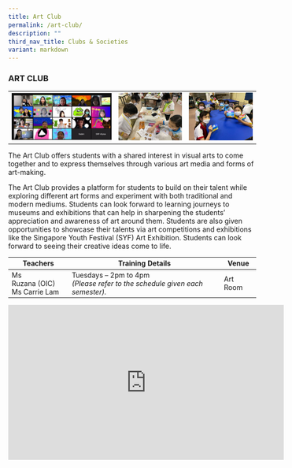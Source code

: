 ```yaml
---
title: Art Club
permalink: /art-club/
description: ""
third_nav_title: Clubs & Societies
variant: markdown
---
```

### ART CLUB

<table>
	<tbody><tr>
		<td width="43%"><img src="/images/ArtClub-1.jpg"></td>
		<td><img src="/images/ArtClub-2.jpg"></td>
		<td><img src="/images/ArtClub-2(1).jpg"></td>
	</tr>
</tbody></table>

The Art Club offers students with a shared interest in visual arts to come together and to express themselves through various art media and forms of art-making.&nbsp;

The Art Club provides a platform for students to build on their talent while exploring different art forms and experiment with both traditional and modern mediums. Students can look forward to learning journeys to museums and exhibitions that can help in sharpening the students’ appreciation and awareness of art around them. Students are also given opportunities to showcase their talents via art competitions and exhibitions like the Singapore Youth Festival (SYF) Art Exhibition. Students can look forward to seeing their creative ideas come to life.

| Teachers | Training Details | Venue |
| --- | --- | --- |
| Ms Ruzana&nbsp;(OIC)<br>Ms Carrie Lam| Tuesdays – 2pm to 4pm<br>*(Please refer to the schedule given each semester).* | Art Room |

<iframe allowfullscreen="" allow="accelerometer; autoplay; clipboard-write; encrypted-media; gyroscope; picture-in-picture; web-share" frameborder="0" title="YouTube video player" src="https://www.youtube.com/embed/ZK8SvMpfvX4?si=LbKI-GmVWvHZXyKk" height="315" width="560"></iframe>